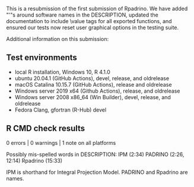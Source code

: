 This is a resubmission of the first submission of Rpadrino. We have added "'"s around software names in the DESCRIPTION, updated the documentation to include \value tags for all exported functions, and ensured our tests now reset user graphical options in the testing suite. 

Additional information on this submission:

## Test environments
* local R installation, Windows 10, R 4.1.0
* ubuntu 20.04.1 (GitHub Actions), devel, release, and oldrelease
* macOS Catalina 10.15.7 (GitHub Actions), release and oldrelease
* Windows server 2019 x64 (Github Actions), release, and oldrelease
* Windows server 2008 x86_64 (Win Builder), devel, release, and oldrelease
* Fedora Clang, gfortran (R-Hub) devel


## R CMD check results

0 errors | 0 warnings | 1 note on all platforms

Possibly mis-spelled words in DESCRIPTION:
  IPM (2:34)
  PADRINO (2:26, 12:14)
  Rpadrino (15:33)
  
IPM is shorthand for Integral Projection Model. PADRINO and Rpadrino are names.
